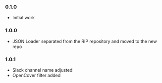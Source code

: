 ### 0.1.0

- Initial work

### 1.0.0

- JSON Loader separated from the RIP repository and moved to the new repo

### 1.0.1

- Slack channel name adjusted
- OpenCover filter added
